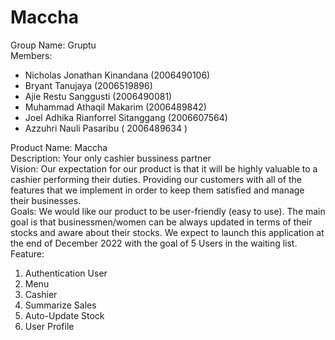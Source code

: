 # Maccha
Group Name: Gruptu
</br>
Members:
- Nicholas Jonathan Kinandana (2006490106)
- Bryant Tanujaya (2006519896)
- Ajie Restu Sanggusti (2006490081)
- Muhammad Athaqil Makarim (2006489842)
- Joel Adhika Rianforrel Sitanggang (2006607564)
- Azzuhri Nauli Pasaribu ( 2006489634 )

Product Name: Maccha
</br>
Description: Your only cashier bussiness partner
</br>
Vision: Our expectation for our product is that it will be highly valuable to a cashier performing their duties. Providing our customers with all of the features that we implement in order to keep them satisfied and manage their businesses.
</br>
Goals: We would like our product to be user-friendly (easy to use). The main goal is that businessmen/women can be always updated in terms of their stocks and aware about their stocks. We expect to launch this application at the end of December 2022 with the goal of  5 Users in the waiting list.
</br>
Feature:
</br>
1. Authentication User
2. Menu
3. Cashier
4. Summarize Sales
5. Auto-Update Stock
6. User Profile
